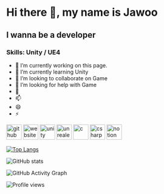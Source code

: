 # Hi there 👋, my name is Jawoo
## I wanna be a developer


### Skills: Unity / UE4

- 🔭 I’m currently working on this page. 
- 🌱 I’m currently learning Unity 
- 👯 I’m looking to collaborate on Game 
- 🤔 I’m looking for help with Game 
- 💬 
- 📫  
- 😄 
- ⚡ 


[<img src='https://cdn.jsdelivr.net/npm/simple-icons@3.0.1/icons/github.svg' alt='github' height='40'>](https://github.com/UZA97)
[<img src='https://cdn.jsdelivr.net/npm/simple-icons@3.0.1/icons/icloud.svg' alt='website' height='40'>](https://blog.naver.com/woocfgzn)
[<img src='https://cdn.jsdelivr.net/npm/simple-icons@3.0.1/icons/unity.svg' alt='unity' height='40'>](https://play.unity.com/u/woocfgzn306)
[<img src='https://cdn.jsdelivr.net/npm/simple-icons@3.0.1/icons/unrealengine.svg' alt='unrealengine' height='40'>](https://blog.naver.com/woocfgzn)
[<img src='https://cdn.jsdelivr.net/npm/simple-icons@3.0.1/icons/c.svg' alt='c' height='40'>](https://blog.naver.com/woocfgzn)
[<img src='https://cdn.jsdelivr.net/npm/simple-icons@3.0.1/icons/csharp.svg' alt='csharp' height='40'>](https://blog.naver.com/woocfgzn)
[<img src='https://cdn.jsdelivr.net/npm/simple-icons@3.0.1/icons/notion.svg' alt='notion' height='40'>](https://www.notion.so/71f2d1ac0ad44aa5abdff8746c85f6da)  


[![Top Langs](https://github-readme-stats.vercel.app/api/top-langs/?username=UZA97)](https://github.com/UZA97)

![GitHub stats](https://github-readme-stats.vercel.app/api?username=UZA97&show_icons=true)  

![GitHub Activity Graph](https://activity-graph.herokuapp.com/graph?username=UZA97)  

![Profile views](https://gpvc.arturio.dev/UZA97)  
